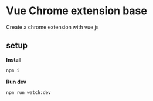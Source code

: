 # Vue Chrome extension base

Create a chrome extension with vue js

## setup

**Install**

```bash
npm i
```

**Run dev**

```bash
npm run watch:dev
```

